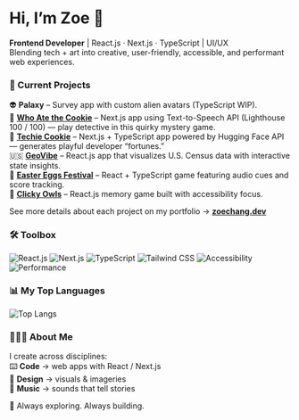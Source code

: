 # Hi, I’m Zoe 👋

**Frontend Developer** | React.js · Next.js · TypeScript | UI/UX        
Blending tech + art into creative, user-friendly, accessible, and performant web experiences.  

### 📅 Current Projects
👽 **Palaxy** – Survey app with custom alien avatars (TypeScript WIP).  
🍪 [**Who Ate the Cookie**](https://whoatethecookie.fun) – Next.js app using Text-to-Speech API (Lighthouse 100 / 100) — play detective in this quirky mystery game.  
🥠 [**Techie Cookie**](https://mytechiecookie.com) – Next.js + TypeScript app powered by Hugging Face API — generates playful developer “fortunes.”  
🇺🇸 [**GeoVibe**](https://geovibe.vercel.app) – React.js app that visualizes U.S. Census data with interactive state insights.  
🐣 [**Easter Eggs Festival**](https://easter-eggs-festival.vercel.app) – React + TypeScript game featuring audio cues and score tracking.  
🦉 [**Clicky Owls**](https://clicky-owls.vercel.app) – React.js memory game built with accessibility focus. 

See more details about each project on my portfolio → [**zoechang.dev**](https://zoechang.dev)

### 🛠 Toolbox
![React.js](https://img.shields.io/badge/React-20232A?logo=react&logoColor=61DAFB)
![Next.js](https://img.shields.io/badge/Next.js-000000?logo=nextdotjs&logoColor=white)
![TypeScript](https://img.shields.io/badge/TypeScript-3178C6?logo=typescript&logoColor=white)
![Tailwind CSS](https://img.shields.io/badge/TailwindCSS-38B2AC?logo=tailwindcss&logoColor=white)
![Accessibility](https://img.shields.io/badge/Accessibility-000000?logo=accessibility&logoColor=white)
![Performance](https://img.shields.io/badge/Performance-7E3FF2?logo=googlechrome&logoColor=white)

### 📊 My Top Languages

![Top Langs](https://github-readme-stats.vercel.app/api/top-langs/?username=zcdev&layout=compact&theme=github_light)

### 👩🏻‍💻 About Me
I create across disciplines:  
⌨️ **Code** → web apps with React / Next.js  
🎨 **Design** → visuals & imageries  
🎹 **Music** → sounds that tell stories

💫 Always exploring. Always building.